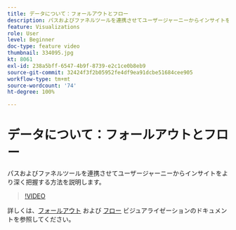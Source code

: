 ```yaml
---
title: データについて：フォールアウトとフロー
description: パスおよびファネルツールを連携させてユーザージャーニーからインサイトをより深く把握する方法を説明します。
feature: Visualizations
role: User
level: Beginner
doc-type: feature video
thumbnail: 334095.jpg
kt: 8061
exl-id: 238a5bff-6547-4b9f-8739-e2c1ce0b8eb9
source-git-commit: 32424f3f2b05952fe4df9ea91dcbe51684cee905
workflow-type: tm+mt
source-wordcount: '74'
ht-degree: 100%

---
```


# データについて：フォールアウトとフロー

パスおよびファネルツールを連携させてユーザージャーニーからインサイトをより深く把握する方法を説明します。

>[!VIDEO](https://video.tv.adobe.com/v/334095/?quality=12&learn=on)

詳しくは、[フォールアウト](https://experienceleague.adobe.com/docs/analytics/analyze/analysis-workspace/visualizations/fallout/fallout-flow.html?lang=ja) および [フロー](https://experienceleague.adobe.com/docs/analytics/analyze/analysis-workspace/visualizations/flow/flow.html?lang=ja) ビジュアライゼーションのドキュメントを参照してください。
